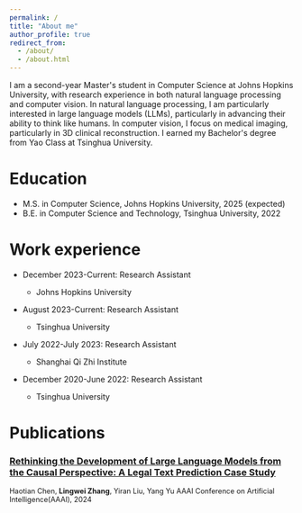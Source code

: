 ```yaml
---
permalink: /
title: "About me"
author_profile: true
redirect_from: 
  - /about/
  - /about.html
---
```

I am a second-year Master's student in Computer Science at Johns Hopkins University, with research experience in both natural language processing and computer vision. In natural language processing, I am particularly interested in large language models (LLMs), particularly in advancing their ability to think like humans. In computer vision, I focus on medical imaging, particularly in 3D clinical reconstruction. I earned my Bachelor's degree from Yao Class at Tsinghua University.

Education
======
* M.S. in Computer Science, Johns Hopkins University, 2025 (expected)
* B.E. in Computer Science and Technology, Tsinghua University, 2022

Work experience
======
* December 2023-Current: Research Assistant
  * Johns Hopkins University

* August 2023-Current: Research Assistant
  * Tsinghua University

* July 2022-July 2023: Research Assistant
  * Shanghai Qi Zhi Institute

* December 2020-June 2022: Research Assistant
  * Tsinghua University


Publications
======
### [Rethinking the Development of Large Language Models from the Causal Perspective: A Legal Text Prediction Case Study](https://ojs.aaai.org/index.php/AAAI/article/view/30086)

<span style="font-size: 0.9em; line-height: 1.2em;">
Haotian Chen, <strong>Lingwei Zhang</strong>, Yiran Liu, Yang Yu  
AAAI Conference on Artificial Intelligence(AAAI), 2024
</span>
  
<!-- Talks
======
  <ul>{% for post in site.talks reversed %}
    {% include archive-single-talk-cv.html  %}
  {% endfor %}</ul>
  
Teaching
======
  <ul>{% for post in site.teaching reversed %}
    {% include archive-single-cv.html %}
  {% endfor %}</ul>
  
Service and leadership
======
* Currently signed in to 43 different slack teams -->
